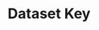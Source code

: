---
title: Dataset Key
description: We publish open data
permalink: /es/dataset/_key_
layout: dataset-key
lang-ref: dataset-key
lang: es
---